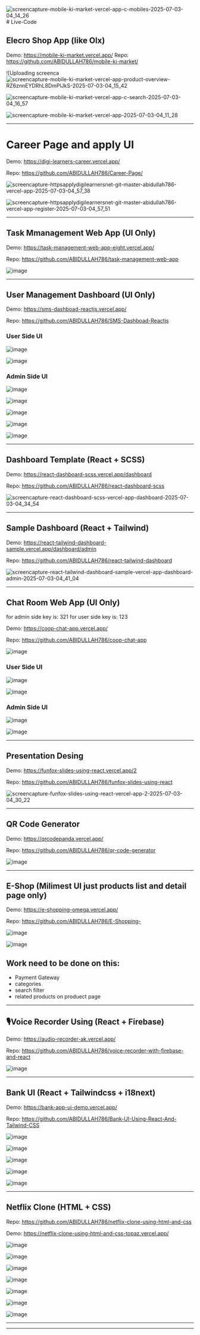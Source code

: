 ![screencapture-mobile-ki-market-vercel-app-c-mobiles-2025-07-03-04_14_26](https://github.com/user-attachments/assets/685c5526-9b53-4ff2-9f51-0df04920be58)# Live-Code

## Elecro Shop App (like Olx)

Demo: https://mobile-ki-market.vercel.app/
Repo: https://github.com/ABIDULLAH786/mobile-ki-market/


![Uploading screenca![screencapture-mobile-ki-market-vercel-app-product-overview-RZ6znnEYDRhL8DmPlJkS-2025-07-03-04_15_42](https://github.com/user-attachments/assets/fa20ab72-6b9b-4fc8-83c3-35e5b185fe55)

![screencapture-mobile-ki-market-vercel-app-c-search-2025-07-03-04_16_57](https://github.com/user-attachments/assets/e5bf352e-a1c8-45e7-b70a-f7e8aac86949)

![screencapture-mobile-ki-market-vercel-app-2025-07-03-04_11_28](https://github.com/user-attachments/assets/f9c7c77a-d42f-4a1f-bdce-474b42606402)



--------------------------------

# Career Page and apply UI

Demo: https://digi-learners-career.vercel.app/

Repo: https://github.com/ABIDULLAH786/Career-Page/

![screencapture-httpsapplydigilearnersnet-git-master-abidullah786-vercel-app-2025-07-03-04_57_38](https://github.com/user-attachments/assets/011024f2-1bbe-4037-b9eb-2448bb80ff74)

![screencapture-httpsapplydigilearnersnet-git-master-abidullah786-vercel-app-register-2025-07-03-04_57_51](https://github.com/user-attachments/assets/eac78ffb-34a4-4f41-967b-dd2e8f933ac0)

------------------

## Task Mmanagement Web App (UI Only)

Demo: https://task-management-web-app-eight.vercel.app/

Repo: https://github.com/ABIDULLAH786/task-management-web-app

![image](https://github.com/user-attachments/assets/61134f17-33c8-4214-9f79-5212b49411a5)

--------


## User Management Dashboard (UI Only)

Demo: https://sms-dashboad-reactjs.vercel.app/

Repo: https://github.com/ABIDULLAH786/SMS-Dashboad-Reactjs

### User Side UI
![image](https://github.com/user-attachments/assets/5db44892-5e15-4ca0-82e9-8f82bc6e59ee)

![image](https://github.com/user-attachments/assets/fd400334-092d-4dc1-a548-cb28ab972248)

### Admin Side UI
![image](https://github.com/user-attachments/assets/5c0e244b-a64d-44c6-b506-be7fe9d4cb7e)

![image](https://github.com/user-attachments/assets/0932a697-028d-4a1c-9136-0f4c5b38cd98)

![image](https://github.com/user-attachments/assets/9de28670-c5b7-4713-895d-94d488e770ce)

![image](https://github.com/user-attachments/assets/3bbda977-4b17-40fc-a9a4-291f71b8e752)

![image](https://github.com/user-attachments/assets/7e813778-bc8e-4d5d-b6cf-595a0d87215b)

----------
## Dashboard Template (React + SCSS)

Demo: https://react-dashboard-scss.vercel.app/dashboard

Repo: https://github.com/ABIDULLAH786/react-dashboard-scss

![screencapture-react-dashboard-scss-vercel-app-dashboard-2025-07-03-04_34_54](https://github.com/user-attachments/assets/248ff821-6150-4d3f-adf9-9f36f98fa6e1)


--------------------
## Sample Dashboard (React + Tailwind)

Demo: https://react-tailwind-dashboard-sample.vercel.app/dashboard/admin

Repo: https://github.com/ABIDULLAH786/react-tailwind-dashboard

![screencapture-react-tailwind-dashboard-sample-vercel-app-dashboard-admin-2025-07-03-04_41_04](https://github.com/user-attachments/assets/c003ccf2-7e8d-420d-8b57-780bfc302f1d)

------------------
## Chat Room Web App (UI Only)

for admin side key is: 321
for user side key is: 123

Demo: https://coop-chat-app.vercel.app/

Repo: https://github.com/ABIDULLAH786/coop-chat-app

![image](https://github.com/user-attachments/assets/c79ca772-8ee2-4b22-bff5-816ef7bca3a7)

### User Side UI
![image](https://github.com/user-attachments/assets/7763eab0-647b-4270-acc3-3bf3396d3a6b)

![image](https://github.com/user-attachments/assets/abe0a8f7-4f7d-4623-b4c2-12968742bb94)


### Admin Side UI

![image](https://github.com/user-attachments/assets/c756f7b6-fc87-4ade-a065-e2f5493c55b5)

![image](https://github.com/user-attachments/assets/e30c5fcd-e9a0-4b7a-a82f-6df37de4414b)

---------------
## Presentation Desing

Demo: https://funfox-slides-using-react.vercel.app/2

Repo: https://github.com/ABIDULLAH786/funfox-slides-using-react

![screencapture-funfox-slides-using-react-vercel-app-2-2025-07-03-04_30_22](https://github.com/user-attachments/assets/9487264d-e225-4b1b-bf42-fb835ef928d5)


---------

## QR Code Generator

Demo: https://qrcodepanda.vercel.app/

Repo: https://github.com/ABIDULLAH786/qr-code-generator

![image](https://github.com/user-attachments/assets/94975a19-5e50-4d87-93ea-b8fa792b1104)

---------------

## E-Shop (Milimest UI just products list and detail page only)

Demo: https://e-shopping-omega.vercel.app/

Repo: https://github.com/ABIDULLAH786/E-Shopping-

![image](https://github.com/user-attachments/assets/89cc5fad-c994-49c7-bddd-d573eb7670ce)

![image](https://github.com/user-attachments/assets/9c9d88d5-181d-4afd-9efa-c134a74d4aa3)

## Work need to be done on this:
- Payment Gateway
- categories
- search filter
- related products on produect page

--------------

## 🎙️Voice Recorder Using (React + Firebase)

Demo: https://audio-recorder-ak.vercel.app/

Repo: https://github.com/ABIDULLAH786/voice-recorder-with-firebase-and-react

![image](https://github.com/user-attachments/assets/a8cbc368-98ab-4c47-b04a-4dc05d308dd6)

---------------

## Bank UI (React + Tailwindcss + i18next)

Demo: https://bank-app-ui-demo.vercel.app/

Repo: https://github.com/ABIDULLAH786/Bank-UI-Using-React-And-Tailwind-CSS


![image](https://github.com/user-attachments/assets/8906cd3f-ff36-48c7-8d8c-9add86cc11c7)

![image](https://github.com/user-attachments/assets/a078b16c-8701-4ef9-bdd2-cef041af546d)

![image](https://github.com/user-attachments/assets/49221250-bb6b-4713-91fa-96e76b1ca6c5)

![image](https://github.com/user-attachments/assets/15ee0446-e20c-46e5-bfda-53fb90f16451)

![image](https://github.com/user-attachments/assets/a9983f60-163e-4924-87d9-22ebef105650)

---------------------------

## Netflix Clone (HTML + CSS)

Repo: https://github.com/ABIDULLAH786/netflix-clone-using-html-and-css

Demo: https://netflix-clone-using-html-and-css-topaz.vercel.app/

![image](https://github.com/user-attachments/assets/0c712731-d097-4c6d-82fc-f719de2c6bcd)

![image](https://github.com/user-attachments/assets/f5512447-364f-4dba-9f5b-00072e5965a9)

![image](https://github.com/user-attachments/assets/e20d0b80-e20a-4da9-bb41-463fbfe1cb34)

![image](https://github.com/user-attachments/assets/7599da71-cf10-4597-81fc-3aa05229bfd2)

![image](https://github.com/user-attachments/assets/98a7498c-75a1-400f-8c82-d7a4b32853c6)

![image](https://github.com/user-attachments/assets/f5192186-f525-44cd-9313-a77d97341d46)

![image](https://github.com/user-attachments/assets/09124a1a-e978-4681-9a4f-ca912ff348d4)

---------------------------
-----------------------
